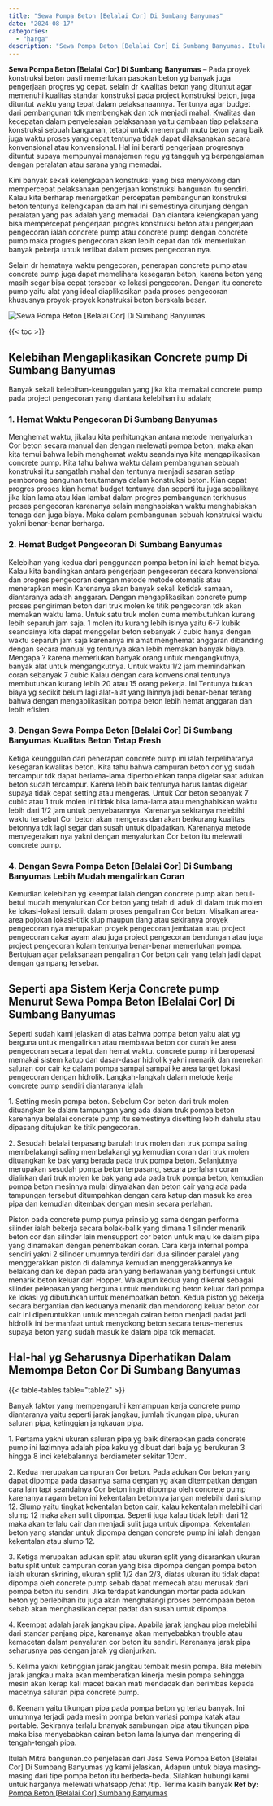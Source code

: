```yaml
---
title: "Sewa Pompa Beton [Belalai Cor] Di Sumbang Banyumas"
date: "2024-08-17"
categories: 
  - "harga"
description: "Sewa Pompa Beton [Belalai Cor] Di Sumbang Banyumas. Itulah Mitra bangunan.co penjelasan dari Jasa Sewa Pompa Beton [Belalai Cor] Di Sumbang Banyumas yg kam..."
---
```


**Sewa Pompa Beton \[Belalai Cor\] Di Sumbang Banyumas** – Pada proyek konstruksi beton pasti memerlukan pasokan beton yg banyak juga pengerjaan progres yg cepat. selain dr kwalitas beton yang dituntut agar memenuhi kualitas standar konstruksi pada project konstruksi beton, juga dituntut waktu yang tepat dalam pelaksanaannya. Tentunya agar budget dari pembangunan tdk membengkak dan tdk menjadi mahal. Kwalitas dan kecepatan dalam penyelesaian pelaksanaan yaitu dambaan tiap pelaksana konstruksi sebuah bangunan, tetapi untuk menempuh mutu beton yang baik juga waktu proses yang cepat tentunya tidak dapat dilaksanakan secara konvensional atau konvensional. Hal ini berarti pengerjaan progresnya dituntut supaya mempunyai manajemen regu yg tangguh yg berpengalaman dengan peralatan atau sarana yang memadai.

Kini banyak sekali kelengkapan konstruksi yang bisa menyokong dan mempercepat pelaksanaan pengerjaan konstruksi bangunan itu sendiri. Kalau kita berharap menargetkan percepatan pembangunan konstruksi beton tentunya kelengkapan dalam hal ini semestinya ditunjang dengan peralatan yang pas adalah yang memadai. Dan diantara kelengkapan yang bisa mempercepat pengerjaan progres konstruksi beton atau pengerjaan pengecoran ialah concrete pump atau concrete pump dengan concrete pump maka progres pengecoran akan lebih cepat dan tdk memerlukan banyak pekerja untuk terlibat dalam proses pengecoran nya.

Selain dr hematnya waktu pengecoran, penerapan concrete pump atau concrete pump juga dapat memelihara kesegaran beton, karena beton yang masih segar bisa cepat tersebar ke lokasi pengecoran. Dengan itu concrete pump yaitu alat yang ideal diaplikasikan pada proses pengecoran khususnya proyek-proyek konstruksi beton berskala besar.

![Sewa Pompa Beton [Belalai Cor] Di Sumbang Banyumas](/images/sewa-concrete-pump-23.png)

{{< toc >}}

## Kelebihan Mengaplikasikan Concrete pump Di Sumbang Banyumas

Banyak sekali kelebihan-keunggulan yang jika kita memakai concrete pump pada project pengecoran yang diantara kelebihan itu adalah;

### 1\. Hemat Waktu Pengecoran Di Sumbang Banyumas

Menghemat waktu, jikalau kita perhitungkan antara metode menyalurkan Cor beton secara manual dan dengan melewati pompa beton, maka akan kita temui bahwa lebih menghemat waktu seandainya kita mengaplikasikan concrete pump. Kita tahu bahwa waktu dalam pembangunan sebuah konstruksi itu sangatlah mahal dan tentunya menjadi sasaran setiap pemborong bangunan terutamanya dalam konstruksi beton. Kian cepat progres proses kian hemat budget tentunya dan seperti itu juga sebaliknya jika kian lama atau kian lambat dalam progres pembangunan terkhusus proses pengecoran karenanya selain menghabiskan waktu menghabiskan tenaga dan juga biaya. Maka dalam pembangunan sebuah konstruksi waktu yakni benar-benar berharga.

### 2\. Hemat Budget Pengecoran Di Sumbang Banyumas

Kelebihan yang kedua dari penggunaan pompa beton ini ialah hemat biaya. Kalau kita bandingkan antara pengerjaan pengecoran secara konvensional dan progres pengecoran dengan metode metode otomatis atau menerapkan mesin Karenanya akan banyak sekali ketidak samaan, diantaranya adalah anggaran. Dengan mengaplikasikan concrete pump proses pengiriman beton dari truk molen ke titik pengecoran tdk akan memakan waktu lama. Untuk satu truk molen cuma membutuhkan kurang lebih separuh jam saja. 1 molen itu kurang lebih isinya yaitu 6-7 kubik seandainya kita dapat menggelar beton sebanyak 7 cubic hanya dengan waktu separuh jam saja karenanya ini amat menghemat anggaran dibanding dengan secara manual yg tentunya akan lebih memakan banyak biaya. Mengapa ? karena memerlukan banyak orang untuk mengangkutnya, banyak alat untuk mengangkutnya. Untuk waktu 1/2 jam memindahkan coran sebanyak 7 cubic Kalau dengan cara konvensional tentunya membutuhkan kurang lebih 20 atau 15 orang pekerja. Ini Tentunya bukan biaya yg sedikit belum lagi alat-alat yang lainnya jadi benar-benar terang bahwa dengan mengaplikasikan pompa beton lebih hemat anggaran dan lebih efisien.

### 3\. Dengan Sewa Pompa Beton \[Belalai Cor\] Di Sumbang Banyumas Kualitas Beton Tetap Fresh

Ketiga keunggulan dari penerapan concrete pump ini ialah terpeliharanya kesegaran kwalitas beton. Kita tahu bahwa campuran beton cor yg sudah tercampur tdk dapat berlama-lama diperbolehkan tanpa digelar saat adukan beton sudah tercampur. Karena lebih baik tentunya harus lantas digelar supaya tidak cepat setting atau mengeras. Untuk Cor beton sebanyak 7 cubic atau 1 truk molen ini tidak bisa lama-lama atau menghabiskan waktu lebih dari 1/2 jam untuk penyebarannya. Karenanya sekiranya melebihi waktu tersebut Cor beton akan mengeras dan akan berkurang kualitas betonnya tdk lagi segar dan susah untuk dipadatkan. Karenanya metode menyegerakan nya yakni dengan menyalurkan Cor beton itu melewati concrete pump.

### 4\. Dengan Sewa Pompa Beton \[Belalai Cor\] Di Sumbang Banyumas Lebih Mudah mengalirkan Coran

Kemudian kelebihan yg keempat ialah dengan concrete pump akan betul-betul mudah menyalurkan Cor beton yang telah di aduk di dalam truk molen ke lokasi-lokasi tersulit dalam proses pengaliran Cor beton. Misalkan area-area pojokan lokasi-titik slup maupun tiang atau sekiranya proyek pengecoran nya merupakan proyek pengecoran jembatan atau project pengecoran cakar ayam atau juga project pengecoran bendungan atau juga project pengecoran kolam tentunya benar-benar memerlukan pompa. Bertujuan agar pelaksanaan pengaliran Cor beton cair yang telah jadi dapat dengan gampang tersebar.

## Seperti apa Sistem Kerja Concrete pump Menurut Sewa Pompa Beton \[Belalai Cor\] Di Sumbang Banyumas

Seperti sudah kami jelaskan di atas bahwa pompa beton yaitu alat yg berguna untuk mengalirkan atau membawa beton cor curah ke area pengecoran secara tepat dan hemat waktu. concrete pump ini beroperasi memakai sistem katup dan dasar-dasar hidrolik yakni menarik dan menekan saluran cor cair ke dalam pompa sampai sampai ke area target lokasi pengecoran dengan hidrolik. Langkah-langkah dalam metode kerja concrete pump sendiri diantaranya ialah

1\. Setting mesin pompa beton. Sebelum Cor beton dari truk molen dituangkan ke dalam tampungan yang ada dalam truk pompa beton karenanya belalai concrete pump itu semestinya disetting lebih dahulu atau dipasang ditujukan ke titik pengecoran.

2\. Sesudah belalai terpasang barulah truk molen dan truk pompa saling membelakangi saling membelakangi yg kemudian coran dari truk molen dituangkan ke bak yang berada pada truk pompa beton. Selanjutnya merupakan sesudah pompa beton terpasang, secara perlahan coran dialirkan dari truk molen ke bak yang ada pada truk pompa beton, kemudian pompa beton mesinnya mulai dinyalakan dan beton cair yang ada pada tampungan tersebut ditumpahkan dengan cara katup dan masuk ke area pipa dan kemudian ditembak dengan mesin secara perlahan.

Piston pada concrete pump punya prinsip yg sama dengan performa silinder ialah bekerja secara bolak-balik yang dimana 1 silinder menarik beton cor dan silinder lain mensupport cor beton untuk maju ke dalam pipa yang dinamakan dengan penembakan coran. Cara kerja internal pompa sendiri yakni 2 silinder umumnya terdiri dari dua silinder paralel yang menggerakkan piston di dalamnya kemudian menggerakkannya ke belakang dan ke depan pada arah yang berlawanan yang berfungsi untuk menarik beton keluar dari Hopper. Walaupun kedua yang dikenal sebagai silinder pelepasan yang berguna untuk mendukung beton keluar dari pompa ke lokasi yg dibutuhkan untuk menempatkan beton. Kedua piston yg bekerja secara bergantian dan keduanya menarik dan mendorong keluar beton cor cair ini diperuntukkan untuk mencegah cairan beton menjadi padat jadi hidrolik ini bermanfaat untuk menyokong beton secara terus-menerus supaya beton yang sudah masuk ke dalam pipa tdk memadat.

## Hal-hal yg Seharusnya Diperhatikan Dalam Memompa Beton Cor Di Sumbang Banyumas

{{< table-tables table="table2" >}}

Banyak faktor yang mempengaruhi kemampuan kerja concrete pump diantaranya yaitu seperti jarak jangkau, jumlah tikungan pipa, ukuran saluran pipa, ketinggian jangkauan pipa.

1\. Pertama yakni ukuran saluran pipa yg baik diterapkan pada concrete pump ini lazimnya adalah pipa kaku yg dibuat dari baja yg berukuran 3 hingga 8 inci ketebalannya berdiameter sekitar 10cm.

2\. Kedua merupakan campuran Cor beton. Pada adukan Cor beton yang dapat dipompa pada dasarnya sama dengan yg akan ditempatkan dengan cara lain tapi seandainya Cor beton ingin dipompa oleh concrete pump karenanya ragam beton ini kekentalan betonnya jangan melebihi dari slump 12. Slump yaitu tingkat kekentalan beton cair, kalau kekentalan melebihi dari slump 12 maka akan sulit dipompa. Seperti juga kalau tidak lebih dari 12 maka akan terlalu cair dan menjadi sulit juga untuk dipompa. Kekentalan beton yang standar untuk dipompa dengan concrete pump ini ialah dengan kekentalan atau slump 12.

3\. Ketiga merupakan adukan split atau ukuran split yang disarankan ukuran batu split untuk campuran coran yang bisa dipompa dengan pompa beton ialah ukuran skrining, ukuran split 1/2 dan 2/3, diatas ukuran itu tidak dapat dipompa oleh concrete pump sebab dapat memecah atau merusak dari pompa beton itu sendiri. Jika terdapat kandungan mortar pada adukan beton yg berlebihan itu juga akan menghalangi proses pemompaan beton sebab akan menghasilkan cepat padat dan susah untuk dipompa.

4\. Keempat adalah jarak jangkau pipa. Apabila jarak jangkau pipa melebihi dari standar panjang pipa, karenanya akan menyebabkan trouble atau kemacetan dalam penyaluran cor beton itu sendiri. Karenanya jarak pipa seharusnya pas dengan jarak yg dianjurkan.

5\. Kelima yakni ketinggian jarak jangkau tembak mesin pompa. Bila melebihi jarak jangkau maka akan memberatkan kinerja mesin pompa sehingga mesin akan kerap kali macet bakan mati mendadak dan berimbas kepada macetnya saluran pipa concrete pump.

6\. Keenam yaitu tikungan pipa pada pompa beton yg terlau banyak. Ini umumnya terjadi pada mesim pompa beton variasi pompa katak atau portable. Sekiranya terlalu bnanyak sambungan pipa atau tikungan pipa maka bisa menyebabkan cairan beton lama lajunya dan mengering di tengah-tengah pipa.

Itulah Mitra bangunan.co penjelasan dari Jasa Sewa Pompa Beton \[Belalai Cor\] Di Sumbang Banyumas yg kami jelaskan, Adapun untuk biaya masing-masing dari tipe pompa beton itu berbeda-beda. Silahkan hubungi kami untuk harganya melewati whatsapp /chat /tlp. Terima kasih banyak
**Ref by:** [Pompa Beton [Belalai Cor] Sumbang Banyumas](https://id.wikipedia.org/wiki/Pompa)
